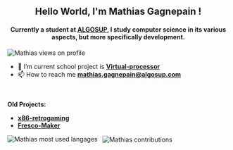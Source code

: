 <h2 align="center"> Hello World, I'm Mathias Gagnepain !</h2> 
<h4 align="center"> Currently a student at <a href="https://algosup.com">ALGOSUP</a>, I study computer science in its various aspects, but more specifically development.</h4>

<p align="left"> <img src="https://komarev.com/ghpvc/?username=MathiasGagnepain&color=blueviolet&style=plastic" alt="Mathias views on profile" /> </p>

- 🔭 I’m current school project is [**Virtual-processor**](https://github.com/algosup/2023-2024-project-3-virtual-processor-team-2.git)
- 📫 How to reach me **mathias.gagnepain@algosup.com**
<br>  

**Old Projects:**
- [**x86-retrogaming**](https://github.com/algosup/2023-2024-project-2-x86-retrogaming-team-2)
- [**Fresco-Maker**](https://github.com/MaximeAlgosup/Fresco-Maker.git)

<p><img src="https://github-readme-stats.vercel.app/api/top-langs/?username=MathiasGagnepain&show_icons=true&locale=en&layout=donut" alt="Mathias most used langages" align="left" /></p>
<p>&nbsp; <img src="https://github-readme-stats.vercel.app/api?username=MathiasGagnepain&show_icons=true&theme=radical" alt="Mathias contributions" align="center" /></p>
<br/>
